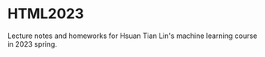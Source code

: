 # HTML2023
Lecture notes and homeworks for Hsuan Tian Lin's machine learning course in 2023 spring.
